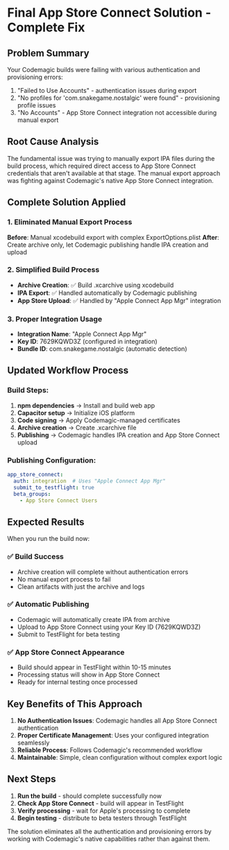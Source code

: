 # Final App Store Connect Solution - Complete Fix

## Problem Summary
Your Codemagic builds were failing with various authentication and provisioning errors:
1. "Failed to Use Accounts" - authentication issues during export
2. "No profiles for 'com.snakegame.nostalgic' were found" - provisioning profile issues
3. "No Accounts" - App Store Connect integration not accessible during manual export

## Root Cause Analysis
The fundamental issue was trying to manually export IPA files during the build process, which required direct access to App Store Connect credentials that aren't available at that stage. The manual export approach was fighting against Codemagic's native App Store Connect integration.

## Complete Solution Applied

### 1. Eliminated Manual Export Process
**Before**: Manual xcodebuild export with complex ExportOptions.plist
**After**: Create archive only, let Codemagic publishing handle IPA creation and upload

### 2. Simplified Build Process
- **Archive Creation**: ✅ Build .xcarchive using xcodebuild
- **IPA Export**: ✅ Handled automatically by Codemagic publishing
- **App Store Upload**: ✅ Handled by "Apple Connect App Mgr" integration

### 3. Proper Integration Usage
- **Integration Name**: "Apple Connect App Mgr" 
- **Key ID**: 7629KQWD3Z (configured in integration)
- **Bundle ID**: com.snakegame.nostalgic (automatic detection)

## Updated Workflow Process

### Build Steps:
1. **npm dependencies** → Install and build web app
2. **Capacitor setup** → Initialize iOS platform
3. **Code signing** → Apply Codemagic-managed certificates  
4. **Archive creation** → Create .xcarchive file
5. **Publishing** → Codemagic handles IPA creation and App Store Connect upload

### Publishing Configuration:
```yaml
app_store_connect:
  auth: integration  # Uses "Apple Connect App Mgr"
  submit_to_testflight: true
  beta_groups:
    - App Store Connect Users
```

## Expected Results

When you run the build now:

### ✅ Build Success
- Archive creation will complete without authentication errors
- No manual export process to fail
- Clean artifacts with just the archive and logs

### ✅ Automatic Publishing
- Codemagic will automatically create IPA from archive
- Upload to App Store Connect using your Key ID (7629KQWD3Z)
- Submit to TestFlight for beta testing

### ✅ App Store Connect Appearance
- Build should appear in TestFlight within 10-15 minutes
- Processing status will show in App Store Connect
- Ready for internal testing once processed

## Key Benefits of This Approach

1. **No Authentication Issues**: Codemagic handles all App Store Connect authentication
2. **Proper Certificate Management**: Uses your configured integration seamlessly
3. **Reliable Process**: Follows Codemagic's recommended workflow
4. **Maintainable**: Simple, clean configuration without complex export logic

## Next Steps

1. **Run the build** - should complete successfully now
2. **Check App Store Connect** - build will appear in TestFlight
3. **Verify processing** - wait for Apple's processing to complete
4. **Begin testing** - distribute to beta testers through TestFlight

The solution eliminates all the authentication and provisioning errors by working with Codemagic's native capabilities rather than against them.